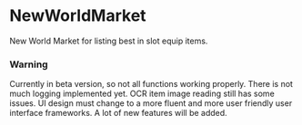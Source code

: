 # NewWorldMarket
New World Market for listing best in slot equip items.

### Warning
Currently in beta version, so not all functions working properly.
There is not much logging implemented yet. 
OCR item image reading still has some issues.
UI design must change to a more fluent and more user friendly user interface frameworks.
A lot of new features will be added. 
